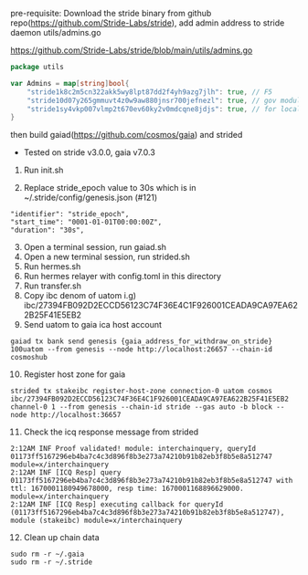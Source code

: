 pre-requisite: Download the stride binary from github repo(https://github.com/Stride-Labs/stride), add admin address to stride daemon utils/admins.go

https://github.com/Stride-Labs/stride/blob/main/utils/admins.go

```go
package utils

var Admins = map[string]bool{
	"stride1k8c2m5cn322akk5wy8lpt87dd2f4yh9azg7jlh": true, // F5
	"stride10d07y265gmmuvt4z0w9aw880jnsr700jefnezl": true, // gov module
	"stride1sy4vkp007vlmp2t670ev60ky2v0mdcqne8jdjs": true, // for local test <==== this line
}
```
then build gaiad(https://github.com/cosmos/gaia) and strided 

* Tested on stride v3.0.0, gaia v7.0.3

1. Run init.sh


2. Replace stride_epoch value to 30s which is in ~/.stride/config/genesis.json (#121)
```shell
"identifier": "stride_epoch",
"start_time": "0001-01-01T00:00:00Z",
"duration": "30s",
```
3. Open a terminal session, run gaiad.sh
4. Open a new terminal session, run strided.sh
5. Run hermes.sh
6. Run hermes relayer with config.toml in this directory
7. Run transfer.sh
8. Copy ibc denom of uatom i.g) ibc/27394FB092D2ECCD56123C74F36E4C1F926001CEADA9CA97EA622B25F41E5EB2
9. Send uatom to gaia ica host account
```shell
gaiad tx bank send genesis {gaia_address_for_withdraw_on_stride} 100uatom --from genesis --node http://localhost:26657 --chain-id cosmoshub
```
10. Register host zone for gaia
```shell
strided tx stakeibc register-host-zone connection-0 uatom cosmos ibc/27394FB092D2ECCD56123C74F36E4C1F926001CEADA9CA97EA622B25F41E5EB2 channel-0 1 --from genesis --chain-id stride --gas auto -b block --node http://localhost:36657
```
11. Check the icq response message from strided
```shell
2:12AM INF Proof validated! module: interchainquery, queryId 01173ff5167296eb4ba7c4c3d896f8b3e273a74210b91b82eb3f8b5e8a512747 module=x/interchainquery
2:12AM INF [ICQ Resp] query 01173ff5167296eb4ba7c4c3d896f8b3e273a74210b91b82eb3f8b5e8a512747 with ttl: 1670001180949678000, resp time: 1670001168896629000. module=x/interchainquery
2:12AM INF [ICQ Resp] executing callback for queryId (01173ff5167296eb4ba7c4c3d896f8b3e273a74210b91b82eb3f8b5e8a512747), module (stakeibc) module=x/interchainquery
```
12. Clean up chain data
```shell
sudo rm -r ~/.gaia
sudo rm -r ~/.stride
```